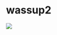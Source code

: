 # wassup2
<img src="https://capsule-render.vercel.app/api?type=venom&color=auto&height=200&section=header&text=Hi,I'mYejin&fontSize=50" />
